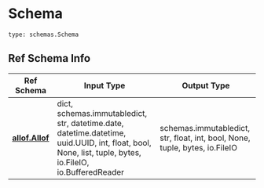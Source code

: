 # Schema
```
type: schemas.Schema
```

## Ref Schema Info
Ref Schema | Input Type | Output Type
---------- | ---------- | -----------
[**allof.Allof**](../../../../../../../../components/schema/allof.md) | dict, schemas.immutabledict, str, datetime.date, datetime.datetime, uuid.UUID, int, float, bool, None, list, tuple, bytes, io.FileIO, io.BufferedReader | schemas.immutabledict, str, float, int, bool, None, tuple, bytes, io.FileIO
